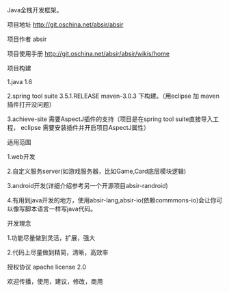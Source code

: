 Java全栈开发框架。

项目地址 http://git.oschina.net/absir/absir

项目作者 absir

项目使用手册 http://git.oschina.net/absir/absir/wikis/home


项目构建

1.java 1.6

2.spring tool suite 3.5.1.RELEASE maven-3.0.3 下构建。（用eclipse 加 maven插件打开没问题）

3.achieve-site 需要AspectJ插件的支持（项目是在spring tool suite直接导入工程， eclipse 需要安装插件并开启项目AspectJ属性）


适用范围

1.web开发

2.自定义服务server(如游戏服务器，比如Game,Card底层模块逻辑)

3.android开发(详细介绍参考另一个开源项目absir-randroid)

4.有用到java开发的地方，使用absir-lang,absir-io(依赖commmons-io)会让你可以像写脚本语言一样写java代码。


开发理念

1.功能尽量做到灵活，扩展，强大

2.代码上尽量做到精简，清晰，高效率


授权协议 apache license 2.0


欢迎传播，使用，建议，修改，商用
